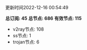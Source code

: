 更新时间2022-12-16 00:54:49

**总订阅: 45**
**总节点: 686**
**有效节点: 115**
- v2ray节点: 108
- ss节点: 1
- trojan节点: 6
